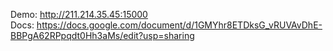 Demo: http://211.214.35.45:15000  
Docs: https://docs.google.com/document/d/1GMYhr8ETDksG_vRUVAvDhE-BBPgA62RPpqdt0Hh3aMs/edit?usp=sharing
